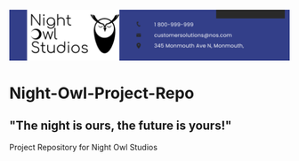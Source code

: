![alt text](Letterhead.png)
# Night-Owl-Project-Repo
## "The night is ours, the future is yours!"
Project Repository for Night Owl Studios
